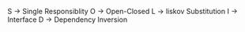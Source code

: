 S -> Single Responsiblity
O -> Open-Closed
L -> liskov Substitution
I -> Interface
D -> Dependency Inversion